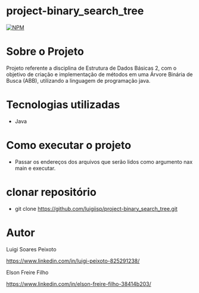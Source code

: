 # project-binary_search_tree
[![NPM](https://img.shields.io/npm/l/react)](https://github.com/luigiisp/project-binary_search_tree/blob/main/LICENSE)

# Sobre o Projeto
Projeto referente a disciplina de Estrutura de Dados Básicas 2, com o objetivo de criação e implementação de métodos em uma Árvore Binária de Busca (ABB), utilizando a linguagem de programação java.

# Tecnologias utilizadas
- Java
 
# Como executar o projeto
- Passar os endereços dos arquivos que serão lidos como argumento nax main e executar.

# clonar repositório
- git clone https://github.com/luigiisp/project-binary_search_tree.git

# Autor
Luigi Soares Peixoto

https://www.linkedin.com/in/luigi-peixoto-825291238/

Elson Freire Filho

https://www.linkedin.com/in/elson-freire-filho-38414b203/